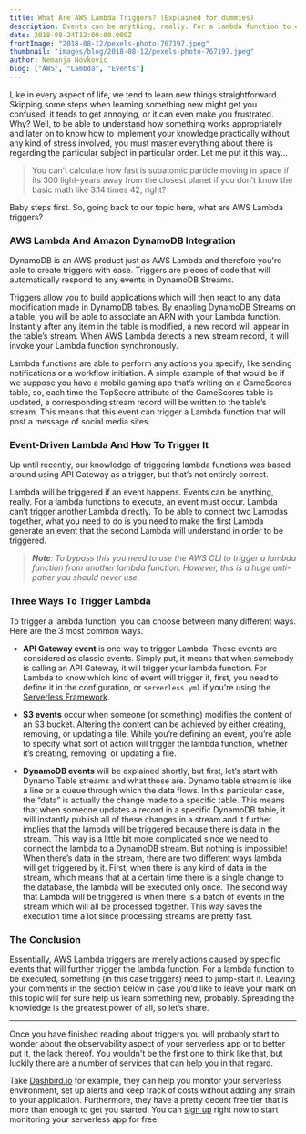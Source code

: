 ```yaml
---
title: What Are AWS Lambda Triggers? (Explained for dummies)
description: Events can be anything, really. For a lambda function to execute, an event must occur.
date: 2018-08-24T12:00:00.000Z
frontImage: "2018-08-12/pexels-photo-767197.jpeg"
thumbnail: "images/blog/2018-08-12/pexels-photo-767197.jpeg"
author: Nemanja Novkovic
blog: ["AWS", "Lambda", "Events"]
---
```


Like in every aspect of life, we tend to learn new things straightforward. Skipping some steps when learning something new might get you confused, it tends to get annoying, or it can even make you frustrated. Why? Well, to be able to understand how something works appropriately and later on to know how to implement your knowledge practically without any kind of stress involved, you must master everything about there is regarding the particular subject in particular order. Let me put it this way... 

> You can’t calculate how fast is subatomic particle moving in space if its 300 light-years away from the closest planet if you don’t know the basic math like 3.14 times 42, right?

Baby steps first. So, going back to our topic here, what are AWS Lambda triggers?

### AWS Lambda And Amazon DynamoDB Integration

DynamoDB is an AWS product just as AWS Lambda and therefore you're able to create triggers with ease. Triggers are pieces of code that will automatically respond to any events in DynamoDB Streams. 

Triggers allow you to build applications which will then react to any data modification made in DynamoDB tables. By enabling DynamoDB Streams on a table, you will be able to associate an ARN with your Lambda function. Instantly after any item in the table is modified, a new record will appear in the table’s stream. When AWS Lambda detects a new stream record, it will invoke your Lambda function synchronously. 

Lambda functions are able to perform any actions you specify, like sending notifications or a workflow initiation. A simple example of that would be if we suppose you have a mobile gaming app that’s writing on a GameScores table, so, each time the TopScore attribute of the GameScores table is updated, a corresponding stream record will be written to the table’s stream. This means that this event can trigger a Lambda function that will post a message of social media sites.

### Event-Driven Lambda And How To Trigger It

Up until recently, our knowledge of triggering lambda functions was based around using API Gateway as a trigger, but that’s not entirely correct. 

Lambda will be triggered if an event happens. Events can be anything, really. For a lambda functions to execute, an event must occur. Lambda can’t trigger another Lambda directly. To be able to connect two Lambdas together, what you need to do is you need to make the first Lambda generate an event that the second Lambda will understand in order to be triggered.

> _**Note**: To bypass this you need to use the AWS CLI to trigger a lambda function from another lambda function. However, this is a huge anti-patter you should never use._

### Three Ways To Trigger Lambda

To trigger a lambda function, you can choose between many different ways. Here are the 3 most common ways.

- **API Gateway event** is one way to trigger Lambda. These events are considered as classic events. Simply put, it means that when somebody is calling an API Gateway, it will trigger your lambda function. For Lambda to know which kind of event will trigger it, first, you need to define it in the configuration, or `serverless.yml` if you're using the <a href="https://serverless.com/" target="_blank">Serverless Framework</a>.

- **S3 events** occur when someone (or something) modifies the content of an S3 bucket. Altering the content can be achieved by either creating, removing, or updating a file. While you’re defining an event, you’re able to specify what sort of action will trigger the lambda function, whether it’s creating, removing, or updating a file. 

- **DynamoDB events** will be explained shortly, but first, let’s start with Dynamo Table streams and what those are. Dynamo table stream is like a line or a queue through which the data flows. In this particular case, the “data” is actually the change made to a specific table. This means that when someone updates a record in a specific DynamoDB table, it will instantly publish all of these changes in a stream and it further implies that the lambda will be triggered because there is data in the stream. This way is a little bit more complicated since we need to connect the lambda to a DynamoDB stream. But nothing is impossible! When there’s data in the stream, there are two different ways lambda will get triggered by it. First, when there is any kind of data in the stream, which means that at a certain time there is a single change to the database, the lambda will be executed only once. The second way that Lambda will be triggered is when there is a batch of events in the stream which will all be processed together. This way saves the execution time a lot since processing streams are pretty fast. 

### The Conclusion

Essentially, AWS Lambda triggers are merely actions caused by specific events that will further trigger the lambda function. For a lambda function to be executed, something (in this case triggers) need to jump-start it. Leaving your comments in the section below in case you’d like to leave your mark on this topic will for sure help us learn something new, probably. Spreading the knowledge is the greatest power of all, so let’s share.

---

Once you have finished reading about triggers you will probably start to wonder about the observability aspect of your serverless app or to better put it, the lack thereof. You wouldn't be the first one to think like that, but luckily there are a number of services that can help you in that regard. 

Take <a href="http://dashbird.io" target="_blank" rel="noreferrer noopener">Dashbird.io</a> for example, they can help you monitor your serverless environment, set up alerts and keep track of costs without adding any strain to your application. Furthermore, they have a pretty decent free tier that is more than enough to get you started. You can <a href="https://dashbird.io/register/">sign up</a> right now to start monitoring your serverless app for free!